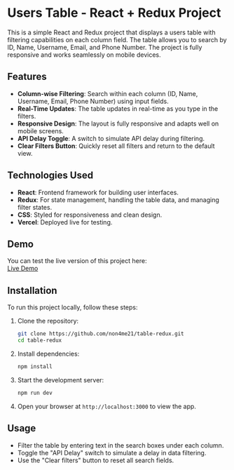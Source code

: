 
# Users Table - React + Redux Project

This is a simple React and Redux project that displays a users table with filtering capabilities on each column field. The table allows you to search by ID, Name, Username, Email, and Phone Number. The project is fully responsive and works seamlessly on mobile devices.

## Features
- **Column-wise Filtering**: Search within each column (ID, Name, Username, Email, Phone Number) using input fields.
- **Real-Time Updates**: The table updates in real-time as you type in the filters.
- **Responsive Design**: The layout is fully responsive and adapts well on mobile screens.
- **API Delay Toggle**: A switch to simulate API delay during filtering.
- **Clear Filters Button**: Quickly reset all filters and return to the default view.
  
## Technologies Used
- **React**: Frontend framework for building user interfaces.
- **Redux**: For state management, handling the table data, and managing filter states.
- **CSS**: Styled for responsiveness and clean design.
- **Vercel**: Deployed live for testing.

## Demo
You can test the live version of this project here:  
[Live Demo](https://tableredux-mocha.vercel.app/)

## Installation

To run this project locally, follow these steps:

1. Clone the repository:
   ```bash
   git clone https://github.com/non4me21/table-redux.git
   cd table-redux
   ```

2. Install dependencies:
   ```bash
   npm install
   ```

3. Start the development server:
   ```bash
   npm run dev
   ```

4. Open your browser at `http://localhost:3000` to view the app.

## Usage

- Filter the table by entering text in the search boxes under each column.
- Toggle the "API Delay" switch to simulate a delay in data filtering.
- Use the "Clear filters" button to reset all search fields.
